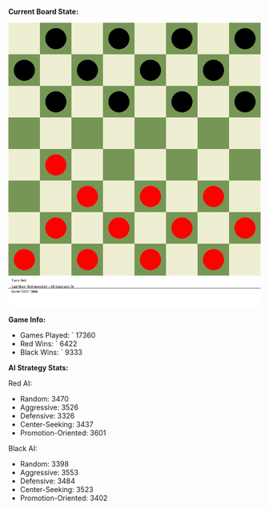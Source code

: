 
**Current Board State:**  
<!-- START_GIF -->
![Checkers Game](./checkers_game.gif)
<!-- END_GIF -->

**Game Info:**  
- Games Played: `<!-- GAMES_PLAYED --> 17360
- Red Wins: `<!-- RED_WINS --> 6422
- Black Wins: `<!-- BLACK_WINS --> 9333

<!-- AI_STATS -->
**AI Strategy Stats:**

Red AI:
- Random: 3470
- Aggressive: 3526
- Defensive: 3326
- Center-Seeking: 3437
- Promotion-Oriented: 3601

Black AI:
- Random: 3398
- Aggressive: 3553
- Defensive: 3484
- Center-Seeking: 3523
- Promotion-Oriented: 3402

